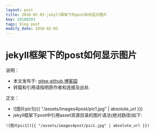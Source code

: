 ```yaml
---
layout: post
title: 2018-02-03-jekyll框架下的post如何显示图片
key: 20180203
tags: blog post
modify_date: 2018-02-03
---
```




# jekyll框架下的post如何显示图片

说明：
* 本文发布于: [gitee](http://freelogic.gitee.io/webpost/),[github](http://freelogic.github.io/),[博客园](http://www.cnblogs.com/taichu/)
* 转载和引用请指明原作者和连接及出处.

正文：

* ![图片pic1]({{ "/assets/images4post/pic1.jpg" | absolute_url }})
* jekyll框架下post中引用asset资源目录的图片语法(绝对路径)如下:
```
![图片pic1]({{ "/assets/images4post/pic1.jpg" | absolute_url }})
```

